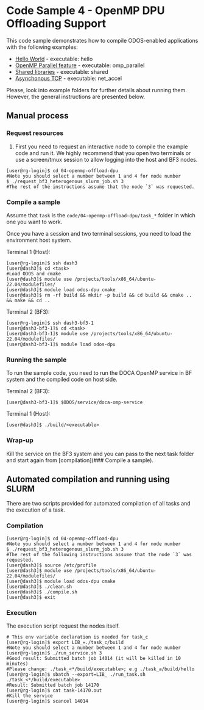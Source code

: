 # Code Sample 4 - OpenMP DPU Offloading Support

This code sample demonstrates how to compile ODOS-enabled applications with the following examples:

* [Hello World](./task_a) - executable: hello
* [OpenMP Parallel feature](./task_b) - executable: omp_parallel
* [Shared libraries](./task_c) - executable: shared
* [Asynchonous TCP](./task_d) - executable: net_accel

Please, look into example folders for further details about running them. However, the general instructions are presented below.

## Manual process

### Request resources

1) First you need to request an interactive node to compile the example code and run it. We highly recommend that you open two terminals or use a screen/tmux session to allow logging into the host and BF3 nodes.

```
[user@rg-login]$ cd 04-openmp-offload-dpu
#Note you should select a number between 1 and 4 for node number
$ ./request_bf3_heterogenous_slurm_job.sh 3
#The rest of the instructions assume that the node `3` was requested.
```

### Compile a sample

Assume that `task` is the `code/04-openmp-offload-dpu/task_*` folder in which one you want to work.

Once you have a session and two terminal sessions, you need to load the environment host system.

Terminal 1 (Host):

```
[user@rg-login]$ ssh dash3
[user@dash3]$ cd <task>
#Load ODOS and cmake
[user@dash3]$ module use /projects/tools/x86_64/ubuntu-22.04/modulefiles/
[user@dash3]$ module load odos-dpu cmake
[user@dash3]$ rm -rf build && mkdir -p build && cd build && cmake .. && make && cd ..
```

Terminal 2 (BF3):

```
[user@rg-login]$ ssh dash3-bf3-1
[user@dash3-bf3-1]$ cd <task>
[user@dash3-bf3-1]$ module use /projects/tools/x86_64/ubuntu-22.04/modulefiles/
[user@dash3-bf3-1]$ module load odos-dpu
```

### Running the sample

To run the sample code, you need to run the DOCA OpenMP service in BF system and the compiled code on host side.

Terminal 2 (BF3):

```
[user@dash3-bf3-1]$ $ODOS/service/doca-omp-service
```

Terminal 1 (Host):

```
[user@dash3]$ ./build/<executable>
```

### Wrap-up

Kill the service on the BF3 system and you can pass to the next task folder and start again from [compilation](### Compile a sample).

## Automated compilation and running using SLURM

There are two scripts provided for automated compilation of all tasks and the execution of a task.

### Compilation

```
[user@rg-login]$ cd 04-openmp-offload-dpu
#Note you should select a number between 1 and 4 for node number
$ ./request_bf3_heterogenous_slurm_job.sh 3
#The rest of the following instructions assume that the node `3` was requested.
[user@dash3]$ source /etc/profile
[user@dash3]$ module use /projects/tools/x86_64/ubuntu-22.04/modulefiles/
[user@dash3]$ module load odos-dpu cmake
[user@dash3]$ ./clean.sh
[user@dash3]$ ./compile.sh
[user@dash3]$ exit
```

### Execution

The execution script request the nodes itself.

```
# This env variable declaration is needed for task_c
[user@rg-login]$ export LIB_=./task_c/build
#Note you should select a number between 1 and 4 for node number
[user@rg-login]$ ./run_service.sh 3
#Good result: Submitted batch job 14014 (it will be killed in 10 minutes)
#Please change: ./task_<*/build/executable>; e.g ./task_a/build/hello
[user@rg-login]$ sbatch --export=LIB_ ./run_task.sh ./task_<*/build/executable>
#Result: Submitted batch job 14170
[user@rg-login]$ cat task-14170.out
#Kill the service
[user@rg-login]$ scancel 14014
```

